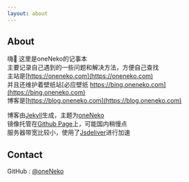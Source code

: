 ```yaml
---
layout: about
---
```

## About  
嗨👋 这里是oneNeko的记事本    
主要记录自己遇到的一些问题和解决方法，方便自己查找  
主站是[https://oneneko.com](https://oneneko.com)  
并且还维护着壁纸站[必应壁纸 https://bing.oneneko.com](https://bing.oneneko.com)  
博客是[https://blog.oneneko.com](https://blog.oneneko.com) 

博客由[Jekyll](https://jekyllrb.com)生成，主题为[oneNeko](https://www.github.com/oneNeko)  
镜像托管在[Github Page](https://oneNeko.github.io)上，可能国内稍慢点  
服务器带宽比较小，使用了[Jsdeliver](https://www.jsdelivr.com/)进行加速  

## 

## Contact  
GitHub : [@oneNeko](https://www.github.com/oneNeko)

